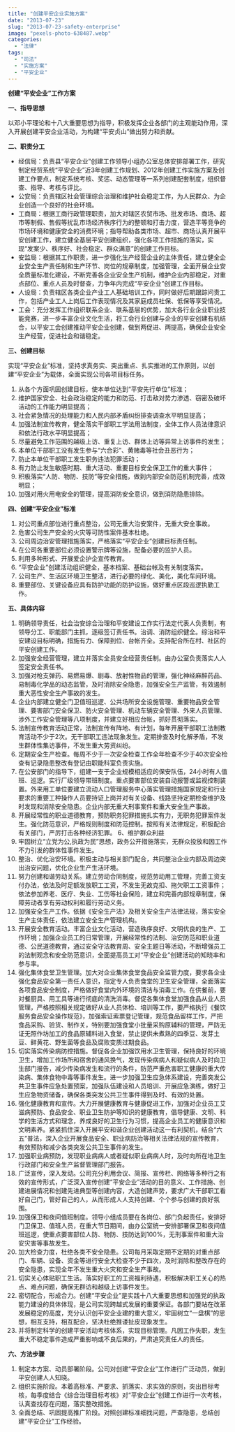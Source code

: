 ```yaml
---
title: "创建平安企业实施方案"
date: "2013-07-23"
slug: "2013-07-23-safety-enterprise"
image: "pexels-photo-638487.webp"
categories: 
  - "法律"
tags: 
  - "司法"
  - "实施方案"
  - "平安企业"
---
```


**创建“平安企业”工作方案**

**一、指导思想**

以邓小平理论和十八大重要思想为指导，积极发挥企业各部门的主观能动作用，深入开展创建平安企业活动，为构建“平安贞山”做出努力和贡献。 

**二、职责分工**

- 经信局：负责县“平安企业”创建工作领导小组办公室总体安排部署工作，研究制定经贸系统“平安企业”近3年创建工作规划、2012年创建工作实施方案及创建工作要点，制定系统考核、奖惩、动态管理等一系列创建配套制度，组织督查、指导、考核与评比。
- 公安局：负责辖区社会管理综合治理和维护社会稳定工作，为人民群众、为企业创造一个良好的社会环境。
- 工商局：根据工商行政管理职责，加大对辖区农贸市场、批发市场、商场、超市等制假、售假等扰乱市场经济秩序行为的整顿和打击力度，营造平等竞争的市场环境和健康安全的消费环境；指导帮助各类市场、超市、商场认真开展平安创建工作，建立健全基层平安创建组织，强化各项工作措施的落实，实现“发案少、秩序好、社会稳定、群众满意”的创建工作目标。
- 安监局：根据其工作职责，进一步强化生产经营企业的主体责任，建立健全企业安全生产责任制和生产环节、岗位的规章制度，加强管理，全面开展企业安全质量标准化建设，不断完善各企业安全生产机制，维护企业内部稳定，对重点部位、重点人员及时督查，力争年内完成“平安企业”创建工作目标。
- 人设局：负责辖区各类企业产业工人基础培训工作，同时做好后期跟踪问责工作，包括产业工人上岗后工作表现情况及其家庭成员社保、低保等享受情况。
- 工会：充分发挥工作组织联系企业、联系基层的优势，加大各行业企业职业技能竞赛，进一步丰富企业文化生活，将工会行业创建与企业的平安创建有机结合，以平安工会创建推动平安企业创建，做到两促进、两提高，确保企业安全生产经营，促进社会和谐稳定。

**三、创建目标**

实现“平安企业”标准，坚持求真务实、突出重点、扎实推进的工作原则，以创建“平安企业”为载体，全面实现公司各项目标任务。

1. 从各个方面巩固创建目标，使本单位达到“平安先行单位”标准；
2. 维护国家安全、社会政治稳定的能力和防范、打击敌对势力渗透、窃密及破坏活动的工作能力明显提高；
3. 社会紧急情况的处理能力和人民内部矛盾纠纷排查调查水平明显提高；
4. 加强法制宣传教育，健全落实干部职工学法用法制度，全体工作人员法律意识和依法行政水平明显提高；
5. 尽量避免工作范围的越级上访、重复上访、群体上访等异常上访事件的发生；
6. 本单位干部职工没有发生参与“六合彩”、黄赌毒等社会丑恶行为；
7. 防止本单位干部职工发生职务违法犯罪活动；
8. 有力防止发生敏感时期、重大活动、重要目标安全保卫工作的重大事件；
9. 积极落实“人防、物防、技防”等安全措施，做到内部安全防范机制完善，成效明显；
10. 加强对用火用电安全的管理，提高消防安全意识，做到消防隐患排除。

**四、创建“平安企业”标准** 

1. 对公司重点部位进行重点整治，公司无重大治安案件，无重大安全事故。
2. 危害公司生产安全的火灾等可防性案件基本杜绝。
3. 公司周边治安管理措施落实，严格落实“平安企业”创建目标责任制。
4. 在公司各重要部位必须设置警示牌等设施，配备必要的监护人员。
5. 利用多种形式、开展爱企护企宣传教育。
6. “平安企业”创建活动组织健全，基本档案、基础台帐及有关制度落实。
7. 公司生产、生活区环境卫生整洁，进行必要的绿化、美化，美化车间环境。
8. 重要部位、关键设备应具有防护功能的防护设施，做好重点区段巡逻执勤工作。

**五、具体内容**

1. 明确领导责任，社会治安综合治理和平安建设工作实行法定代表人负责制，有领导分工、职能部门主抓，逐级签订责任书。治调、消防组织健全。综治和平安建设目标明确，措施有力、保障到位、台帐齐全。支持配合所在村、社区的平安创建工作。
2. 加强安全经营管理，建立并落实全员安全经营责任制。由办公室负责落实人人签定安全责任书。
3. 加强对枪支弹药、易燃易爆、剧毒、放射性物品的管理，强化神经麻醉药品、易制毒化学品的动态监管，及时消除安全隐患，加强安全生产监管，有效遏制重大恶性安全生产事故的发生。
4. 企业内部建立健全门卫值班巡逻、公共场所安全设施管理、重要物品安全管理、要害部门安全保卫、防火安全管理、机动车辆安全管理、外来人员管理、涉外工作安全管理等八项制度，并建立好相应台帐，抓好贯彻落实。
5. 法制宣传教育活动正常，法制宣传有阵地、有计划，每年开展干部职工法制教育活动不少于2次。无干部职工违法现象发生。定期排查及时化解矛盾，不发生群体性集访事件，不发生重大劳资纠纷。
6. 定期安全生产检查。每周不少于一次安全检查工作全年检查不少于40次安全检查有记录隐患整改有登记由职能科室负责实施。
7. 在公安部门的指导下，组建一支于企业规模相适应的保安队伍，24小时有人值班、巡逻。实行厂级领导带班制度。重点要害部位安装自动报警或监视控制装置。外来用工单位要建立流动人口管理服务中心落实管理措施国家规定和行业要求的重要工种操作人员要持证上岗并对有关设备、线路坚持定期检查维护及时发现和消除安全隐患。企业内部无重大刑事案件和重大安全生产事故。
8. 开展经常性的职业道德教育，预防职务犯罪措施扎实有力，无职务犯罪案件发生。强化防范意识，严格规则制度和防范控制。按照有关法律规定，积极配合有关部门，严厉打击各种经济犯罪。 6、维护群众利益
9. 牢固树立“立党为公,执政为民”思想，政务公开措施落实，无群众投放和因工作不力引发的群体性事件发生。
10. 整治、优化治安环境。积极主动与相关部门配合，共同整治企业内部及周边突出治安问题，优化企业生产生活环境。
11. 努力创建和谐劳动关系。建立劳动合同制度，规范劳动用工管理，完善工资支付办法，依法及时足额发放职工工资，不发生无故克扣、拖欠职工工资事件；依法参加养老、医疗、失业、工伤等社会保险，建立和完善内部规章制度，保障劳动者享有劳动权利和履行劳动义务。
12. 加强安全生产工作。依据《安全生产法》及相关安全生产法律法规，落实安全生产主体责任，依法建立安全生产管理机构。
13. 开展安全教育活动。丰富企业文化活动，营造秩序良好、文明优良的生产、工作环境；加强企业员工的日常管理，开展经常性的法制、治安防范和职业道德、公民道德教育，通过安全守法教育周、安全主题日等活动，不断增强员工的法制观念和安全防范意识，全面提高员工对“平安企业”创建活动的知晓率和参与率。
14. 强化集体食堂卫生管理。加大对企业集体食堂食品安全监管力度，要求各企业强化食品安全第一责任人意识，指定专人负责食堂的卫生安全管理，全面落实各项食品安全制度，严格做好食堂内外环境的清洁与消毒工作。在供餐前，要对餐厨具、用工具等进行彻底的清洗消毒。督促各集体食堂加强食品从业人员管理，严格按照相关规定做好从业人员体检、培训等工作，要严格执行《餐饮服务食品安全操作规范》，加强索证索票登记管理，规范食品留样工作，严把食品采购、验货、制作关，特别要加强食堂小批量采购原辅料的管理，严防无证无照作坊加工的食品原辅料进入食堂，禁止提供未煮熟的四季豆、发芽土豆、鲜黄花、野生菌等食品及腐败变质过期食品。
15. 切实落实传染病防控措施。督促各企业加强饮用水卫生管理，保持良好的环境卫生，增加工作场所和宿舍的通风换气，发现传染病病人和疑似病人及时向卫生部门报告，减少传染病发生和流行的条件，防范严重危害职工健康的重大传染病、集体食物中毒等事件发生。进一步加强卫生应急体系建设，完善突发公共卫生事件应急处置预案，加强队伍建设和人员培训、开展应急演练，做好卫生应急物资储备，确保各类突发公共卫生事件得到及时、有效的处置。
16. 强化健康教育和宣传。大力开展健康教育与健康促进工作，加强对企业员工艾滋病预防、食品安全、职业卫生防护等知识的健康教育，倡导健康、文明、科学的生活方式和理念，养成良好的卫生行为习惯，提高企业员工的健康意识和文明素养。紧紧抓住深入开展平安和谐企业创建活动这一有利契机，结合“六五”普法，深入企业开展食品安全、职业病防治等相关法律法规的宣传教育，有效预防和减少各类突发公共卫生事件的发生。
17. 加强职业病预防，发现职业病病人或者疑似职业病病人时，及时向所在地卫生行政部门和安全生产监督管理部门报告。
18. 广泛宣传，深入发动。公司充分利用会议、简报、宣传栏、网络等多种行之有效的宣传形式，广泛深入宣传创建“平安企业”活动的目的意义、工作措施、创建进展情况和创建先进典型等创建内容，大造创建声势，要求广大干部职工看好自己门，管好自己的人，从而形成人人支持创建、个个参与创建的良好氛围。
19. 加强保卫和夜间值班制度。领导小组成员要在各岗位、部门负起责任，安排好门卫保卫、值班人员，在重大节日期间，由办公室统一安排部署保卫和夜间值班巡逻，使重点要害部位人防、物防、技防达到100%，无刑事案件和重大治安灾害等事故发生。
20. 加大检查力度，杜绝各类不安全隐患。公司每月采取定期不定期的对重点部门、车辆、设备、资金等进行安全大检查不少于四次，及时消除和整改存在的安全隐患，实现全年不发生重大火灾和安全生产事故。
21. 切实关心体贴职工生活。落实好职工的工资福利待遇，积极解决职工关心的热点、难点问题，确保无群访和越级上访事件发生。
22. 密切配合，形成合力。创建“平安企业”是实践十八大重要思想和加强党的执政能力建设的具体体现，是公司实现跨越式发展的重要保证。各部门要站在改革发展稳定的高度，充分认识创平安企业建的重大意义，牢固树立“一盘棋”的思想，相互支持，相互配合，坚决杜绝推诿扯皮现象发生。
23. 并将制定科学的创建平安活动考核体系，实现目标管理。凡因工作失职，发生重大不稳定事件造成严重影响或不良后果的，严肃追究责任人的责任。

**六、方法步骤**

1. 制定本方案、动员部署阶段。公司对创建“平安企业”工作进行广泛动员，做到平安创建人人知晓。
2. 组织实施阶段。本着高标准、严要求、抓落实、求实效的原则，突出目标考核，每季度结合《综合治理目标考核》对“平安企业”创建工作进行一次考核，认真查找存在问题，落实整改措施。
3. 全面总结、巩固提高推广阶段。对照创建标准细找问题，严查隐患，总结创建“平安企业”工作经验。
